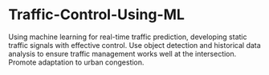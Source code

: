 # Traffic-Control-Using-ML
Using machine learning for real-time traffic prediction, developing static traffic signals with effective control. Use object detection and historical data analysis to ensure traffic management works well at the intersection. Promote adaptation to urban congestion.
